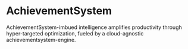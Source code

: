 # AchievementSystem
AchievementSystem-imbued intelligence amplifies productivity through hyper-targeted optimization, fueled by a cloud-agnostic achievementsystem-engine.
